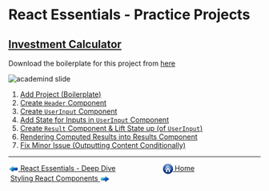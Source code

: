 # React Essentials - Practice Projects

## [Investment Calculator](./01-investment-calculator/)

Download the boilerplate for this project from [here](https://github.com/academind/react-complete-guide-course-resources/blob/main/attachments/05%20Essentials%20Practice/01-starting-project.zip)

<img src="https://drive.google.com/uc?export=view&id=1mSL6LFmQXWOcFx1Ttgha-Hdbavz3FId7" height="350" width="700" alt="academind slide">

1. [Add Project (Boilerplate)](https://github.com/Aman0509/learningReact/pull/4/commits/58d84ecaae123d9baeda27a9bdc469b4c7c4e869)
2. [Create `Header` Component](https://github.com/Aman0509/learningReact/pull/4/commits/291fcb900ea6f59cdc658729b847d31f5e1517b7)
3. [Create `UserInput` Component](https://github.com/Aman0509/learningReact/pull/4/commits/786885a524a7bbaa249e52ce05ee5e9ac476a465)
4. [Add State for Inputs in `UserInput` Component](https://github.com/Aman0509/learningReact/pull/4/commits/18e8dafa01fe75dd62d0beff642ffff994cc7f73)
5. [Create `Result` Component & Lift State up (of `UserInput`)](https://github.com/Aman0509/learningReact/pull/4/commits/59e02ff44a1aee99da7db6e6e2de36bad0ddb1f8)
6. [Rendering Computed Results into Results Component](https://github.com/Aman0509/learningReact/pull/4/commits/8f9d12677ed6e9be63362ccc1f5961188d27ade5)
7. [Fix Minor Issue (Outputting Content Conditionally)](https://github.com/Aman0509/learningReact/pull/4/commits/e0a72323440802ad5d9ab4c7404de4645744a9f9)

---

[<img align="center" src="../images/left_arrow.png" height="20" width="20"/> React Essentials - Deep Dive](../003-react-essentials-deep-dive/README.md)&nbsp; &nbsp; &nbsp; &nbsp; &nbsp; &nbsp; &nbsp; &nbsp; &nbsp; &nbsp; &nbsp; &nbsp; [<img align="center" src="../images/home.png" height="20" width="20"/> Home](../README.md) &nbsp; &nbsp; &nbsp; &nbsp; &nbsp; &nbsp; &nbsp; &nbsp; &nbsp; &nbsp; &nbsp; &nbsp;[Styling React Components <img align="center" src="../images/right_arrow.png" height="20" width="20"/>](../005-styling-react-components/README.md)
